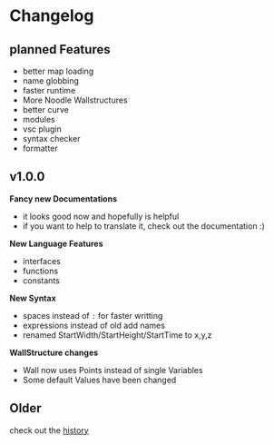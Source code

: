 # Changelog

## planned Features

- better map loading
- name globbing
- faster runtime 
- More Noodle Wallstructures
- better curve
- modules
- vsc plugin
- syntax checker
- formatter

## v1.0.0

__Fancy new Documentations__
- it looks good now and hopefully is helpful
- if you want to help to translate it, check out the documentation :)
 
__New Language Features__
- interfaces 
- functions
- constants
 
__New Syntax__
- spaces instead of `:` for faster writting
- expressions instead of old add names
- renamed StartWidth/StartHeight/StartTime to x,y,z

__WallStructure changes__
- Wall now uses Points instead of single Variables
- Some default Values have been changed

## Older

check out the [history](./history.md)
